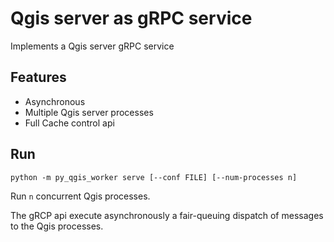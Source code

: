 # Qgis server as gRPC service

Implements a Qgis server gRPC service

## Features

* Asynchronous
* Multiple Qgis server processes
* Full Cache control api

## Run

```
python -m py_qgis_worker serve [--conf FILE] [--num-processes n]
```

Run `n` concurrent Qgis processes. 

The gRCP api execute asynchronously a fair-queuing dispatch 
of messages to the Qgis processes.

